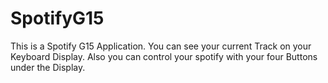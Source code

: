 # SpotifyG15
This is a Spotify G15 Application.
You can see your current Track on your Keyboard Display.
Also you can control your spotify with your four Buttons under the Display.
